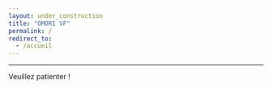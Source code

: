 ```yaml
---
layout: under_construction
title: "OMORI VF"
permalink: /
redirect_to:
  - /accueil
---
```

---

Veuillez patienter !
